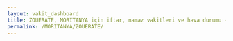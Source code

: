 ```yaml
---
layout: vakit_dashboard
title: ZOUERATE, MORITANYA için iftar, namaz vakitleri ve hava durumu - ilçe/eyalet seç
permalink: /MORITANYA/ZOUERATE/
---
```


<script type="text/javascript">
  var GLOBAL_COUNTRY = 'MORITANYA';
  var GLOBAL_CITY = 'ZOUERATE';
  var GLOBAL_STATE = '';
  var lat = 72;
  var lon = 21;
</script>
